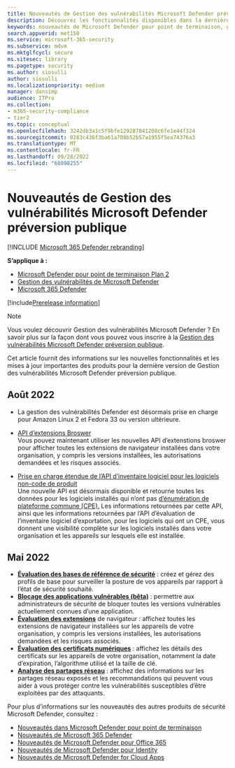 ```yaml
---
title: Nouveautés de Gestion des vulnérabilités Microsoft Defender préversion publique
description: Découvrez les fonctionnalités disponibles dans la dernière version de Microsoft Defender pour la préversion publique de Gestion des vulnérabilités.
keywords: nouveautés de Microsoft Defender pour point de terminaison, ga, généralement disponibles, fonctionnalités, disponibles, nouvelles
search.appverid: met150
ms.service: microsoft-365-security
ms.subservice: mdvm
ms.mktglfcycl: secure
ms.sitesec: library
ms.pagetype: security
ms.author: siosulli
author: siosulli
ms.localizationpriority: medium
manager: dansimp
audience: ITPro
ms.collection:
- m365-security-compliance
- tier2
ms.topic: conceptual
ms.openlocfilehash: 3242db3a1c5f9bfe129287841208c6fe1e44f324
ms.sourcegitcommit: 0283c436f3ba61a708b52b57a1955f5ea74376a3
ms.translationtype: MT
ms.contentlocale: fr-FR
ms.lasthandoff: 09/28/2022
ms.locfileid: "68098255"
---
```

# <a name="whats-new-in-microsoft-defender-vulnerability-management-public-preview"></a>Nouveautés de Gestion des vulnérabilités Microsoft Defender préversion publique

[!INCLUDE [Microsoft 365 Defender rebranding](../../includes/microsoft-defender.md)]

**S’applique à :**

- [Microsoft Defender pour point de terminaison Plan 2](https://go.microsoft.com/fwlink/?linkid=2154037)
- [Gestion des vulnérabilités de Microsoft Defender](index.yml)
- [Microsoft 365 Defender](https://go.microsoft.com/fwlink/?linkid=2118804)

[!include[Prerelease information](../../includes/prerelease.md)]

>[!Note]
> Vous voulez découvrir Gestion des vulnérabilités Microsoft Defender ? En savoir plus sur la façon dont vous pouvez vous inscrire à la [Gestion des vulnérabilités Microsoft Defender préversion publique](../defender-vulnerability-management/get-defender-vulnerability-management.md).

Cet article fournit des informations sur les nouvelles fonctionnalités et les mises à jour importantes des produits pour la dernière version de Gestion des vulnérabilités Microsoft Defender préversion publique.

## <a name="august-2022"></a>Août 2022
- La gestion des vulnérabilités Defender est désormais prise en charge pour Amazon Linux 2 et Fedora 33 ou version ultérieure.

- [API d’extensions Broswer](../defender-endpoint/get-assessment-browser-extensions.md)</br> Vous pouvez maintenant utiliser les nouvelles API d’extenstions broswer pour afficher toutes les extensions de navigateur installées dans votre organisation, y compris les versions installées, les autorisations demandées et les risques associés. 

- [Prise en charge étendue de l’API d’inventaire logiciel pour les logiciels non-code de produit](../defender-endpoint/get-assessment-non-cpe-software-inventory.md)</br>
  Une nouvelle API est désormais disponible et retourne toutes les données pour les logiciels installés qui n’ont pas [d’énumération de plateforme commune (CPE).](https://nvd.nist.gov/products/cpe) Les informations retournées par cette API, ainsi que les informations retournées par l’API d’évaluation de l’inventaire logiciel d’exportation, pour les logiciels qui ont un CPE, vous donnent une visibilité complète sur les logiciels installés dans votre organisation et les appareils sur lesquels elle est installée.

## <a name="may-2022"></a>Mai 2022

- **[Évaluation des bases de référence de sécurité](tvm-security-baselines.md)** : créez et gérez des profils de base pour surveiller la posture de vos appareils par rapport à l’état de sécurité souhaité.  
- **[Blocage des applications vulnérables (bêta)](tvm-block-vuln-apps.md)** : permettre aux administrateurs de sécurité de bloquer toutes les versions vulnérables actuellement connues d’une application.
- **[Évaluation des extensions](tvm-browser-extensions.md)** de navigateur : affichez toutes les extensions de navigateur installées sur les appareils de votre organisation, y compris les versions installées, les autorisations demandées et les risques associés.
- **[Évaluation des certificats numériques](tvm-certificate-inventory.md)** : affichez les détails des certificats sur les appareils de votre organisation, notamment la date d’expiration, l’algorithme utilisé et la taille de clé.
- **[Analyse des partages réseau](tvm-network-share-assessment.md)** : affichez des informations sur les partages réseau exposés et les recommandations qui peuvent vous aider à vous protéger contre les vulnérabilités susceptibles d’être exploitées par des attaquants.

Pour plus d’informations sur les nouveautés des autres produits de sécurité Microsoft Defender, consultez :

- [Nouveautés dans Microsoft Defender pour point de terminaison](../defender-endpoint/whats-new-in-microsoft-defender-endpoint.md)
- [Nouveautés de Microsoft 365 Defender](../defender/whats-new.md)
- [Nouveautés de Microsoft Defender pour Office 365](../office-365-security/whats-new-in-defender-for-office-365.md)
- [Nouveautés de Microsoft Defender pour Identity](/defender-for-identity/whats-new)
- [Nouveautés de Microsoft Defender for Cloud Apps](/cloud-app-security/release-notes)
